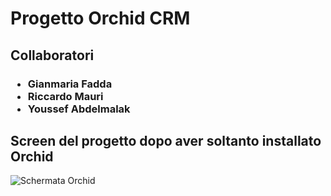 <h1>Progetto Orchid CRM</h1>
<h2>Collaboratori</h2>
<h3><ul>
  <li>Gianmaria Fadda</li>
  <li>Riccardo Mauri</li>
  <li>Youssef Abdelmalak</li>
</ul></h3>
<h2>Screen del progetto dopo aver soltanto installato Orchid</h2>
<img src="https://github.com/user-attachments/assets/851d6bd6-f529-4112-a04f-3a76c2e865eb" alt="Schermata Orchid">
